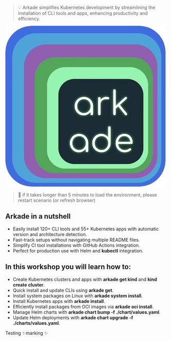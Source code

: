 > 💡 Arkade simplifies Kubernetes development by streamlining the installation of CLI tools and apps, enhancing productivity and efficiency.

![arkade-logo](./_media/arkade-logo.png)

> 🚨 if it takes longer than 5 minutes to load the environment, please
> restart scenario (or refresh browser)

## Arkade in a nutshell

- Easily install 120+ CLI tools and 55+ Kubernetes apps with automatic version and architecture detection.
- Fast-track setups without navigating multiple README files.
- Simplify CI tool installations with GitHub Actions integration.
- Perfect for production use with Helm and **kubectl** integration.

## In this workshop you will learn how to:

- Create Kubernetes clusters and apps with **arkade get kind** and **kind create cluster**.
- Quick install and update CLIs using **arkade get**.
- Install system packages on Linux with **arkade system install**.
- Install Kubernetes apps with **arkade install**.
- Efficiently install packages from OCI images via **arkade oci install**.
- Manage Helm charts with **arkade chart bump -f ./chart/values.yaml**.
- Update Helm deployments with **arkade chart upgrade -f ./charts/values.yaml**.


Testing ✨marking ✨
